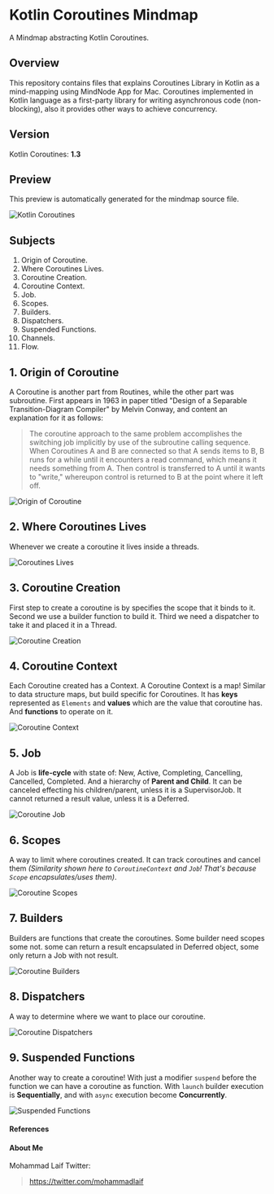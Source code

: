 # Kotlin Coroutines Mindmap
A Mindmap abstracting Kotlin Coroutines.

## Overview
This repository contains files that explains Coroutines Library in Kotlin as a mind-mapping using MindNode App for Mac. Coroutines implemented in Kotlin language as a first-party library for writing asynchronous code (non-blocking), also it provides other ways to achieve  concurrency.

## Version
Kotlin Coroutines: **1.3**

## Preview
This preview is automatically generated for the mindmap source file.

![Kotlin Coroutines](../master/files/mindmapsourcefile.mindnode/QuickLook/Preview.jpg "Kotlin Coroutines")

## Subjects
1. Origin of Coroutine.
2. Where Coroutines Lives.
3. Coroutine Creation.
4. Coroutine Context.
5. Job.
6. Scopes.
7. Builders.
8. Dispatchers.
9. Suspended Functions.
10. Channels.
11. Flow.



## 1. Origin of Coroutine
A Coroutine is another part from Routines, while the other part was subroutine. First appears in 1963 in paper titled "Design of a Separable Transition-Diagram Compiler" by Melvin Conway, and content an explanation for it as follows:

> The coroutine approach to the same problem accomplishes the switching job implicitly by use of the subroutine calling sequence. When Coroutines A and B are connected so that A sends items to B, B runs for a while until it encounters a read command, which means it needs something from A. Then control is transferred to A until it wants to "write," whereupon control is returned to B at the point where it left off.

![Origin of Coroutine](../master/files/originofcoroutine.png "Origin of Coroutine")


## 2. Where Coroutines Lives
Whenever we create a coroutine it lives inside a threads.

![Coroutines Lives](../master/files/coroutinelives.png "Coroutines Lives")


## 3. Coroutine Creation
First step to create a coroutine is by specifies the scope that it binds to it. Second we use a builder function to build it. Third we need a dispatcher to take it and placed it in a Thread.

![Coroutine Creation](../master/files/coroutinescreation.png "Coroutine Creation")


## 4. Coroutine Context
Each Coroutine created has a Context. A Coroutine Context is a map! Similar to data structure maps, but build specific for Coroutines. It has **keys** represented as `Elements` and **values** which are the value that coroutine has. And **functions** to operate on it.

![Coroutine Context](../master/files/coroutineContext.png "Coroutine Context")


## 5. Job
A Job is **life-cycle** with state of: New, Active, Completing, Cancelling, Cancelled, Completed. And a hierarchy of **Parent and Child**. It can be canceled effecting his children/parent, unless it is a SupervisorJob. It cannot returned a result value, unless it is a Deferred.


![Coroutine Job](../master/files/coroutineJob.png "Coroutine Job")


## 6. Scopes
A way to limit where coroutines created. It can track coroutines and cancel them *(Similarity shown here to `CoroutineContext` and `Job`! That's because `Scope` encapsulates/uses them)*.

![Coroutine Scopes](../master/files/Scope.png "Coroutine Scopes")


## 7. Builders
Builders are functions that create the coroutines. Some builder need scopes some not. some can return a result encapsulated in Deferred object, some only return a Job with not result.

![Coroutine Builders](../master/files/Builders.png "Coroutine Builders")


## 8. Dispatchers
A way to determine where we want to place our coroutine.

![Coroutine Dispatchers](../master/files/Dispatchers.png "Coroutine Dispatchers")


## 9. Suspended Functions
Another way to create a coroutine! With just a modifier `suspend` before the function we can have a coroutine as function. With `launch` builder execution is **Sequentially**, and with `async` execution become **Concurrently**.

![Suspended Functions](../master/files/SuspendFunction.png "Suspended Functions")


#### References



#### About Me
Mohammad Laif
Twitter:
> https://twitter.com/mohammadlaif
